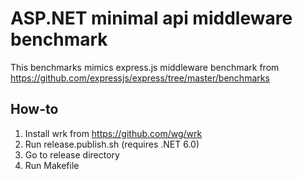 # ASP.NET minimal api middleware benchmark

This benchmarks mimics express.js middleware benchmark from <https://github.com/expressjs/express/tree/master/benchmarks>

## How-to

1. Install wrk from <https://github.com/wg/wrk>
2. Run release.publish.sh (requires .NET 6.0)
3. Go to release directory
4. Run Makefile
